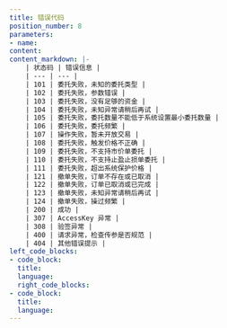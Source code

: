 ```yaml
---
title: 错误代码
position_number: 8
parameters:
- name:
content:
content_markdown: |-
    | 状态码 | 错误信息 |
    | --- | --- |
    | 101 | 委托失败，未知的委托类型 |
    | 102 | 委托失败，参数错误 |
    | 103 | 委托失败，没有足够的资金 |
    | 104 | 委托失败，未知异常请稍后再试 |
    | 105 | 委托失败，委托数量不能低于系统设置最小委托数量 |
    | 106 | 委托失败，委托频繁 |
    | 107 | 操作失败，暂未开放交易 |
    | 108 | 委托失败，触发价格不正确 |
    | 109 | 委托失败，不支持市价单委托 |
    | 110 | 委托失败，不支持止盈止损单委托 |
    | 111 | 委托失败，超出系统保护价格 |
    | 121 | 撤单失败，订单不存在或已取消 |
    | 122 | 撤单失败，订单已取消或已完成 |
    | 123 | 撤单失败，未知异常请稍后再试 |
    | 124 | 撤单失败，操过频繁 |
    | 200 | 成功 |
    | 307 | AccessKey 异常 |
    | 308 | 验签异常 |
    | 400 | 请求异常，检查传参是否规范 |
    | 404 | 其他错误提示 |
left_code_blocks:
- code_block:
  title:
  language:
  right_code_blocks:
- code_block:
  title:
  language:
---
```



